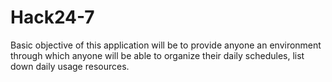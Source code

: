 # Hack24-7
Basic objective of this application will be to provide anyone an environment through which anyone will be able to organize their daily schedules, list down daily usage resources.
